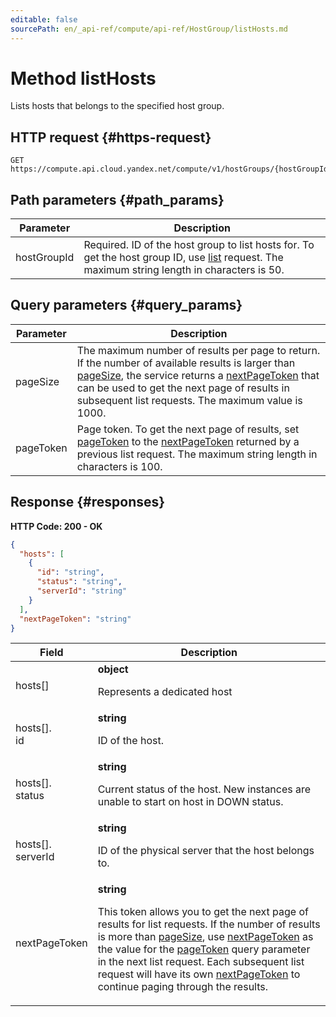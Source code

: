 ```yaml
---
editable: false
sourcePath: en/_api-ref/compute/api-ref/HostGroup/listHosts.md
---
```


# Method listHosts
Lists hosts that belongs to the specified host group.
 

 
## HTTP request {#https-request}
```
GET https://compute.api.cloud.yandex.net/compute/v1/hostGroups/{hostGroupId}/hosts
```
 
## Path parameters {#path_params}
 
Parameter | Description
--- | ---
hostGroupId | Required. ID of the host group to list hosts for. To get the host group ID, use [list](/docs/compute/api-ref/HostGroup/list) request.  The maximum string length in characters is 50.
 
## Query parameters {#query_params}
 
Parameter | Description
--- | ---
pageSize | The maximum number of results per page to return. If the number of available results is larger than [pageSize](/docs/compute/api-ref/HostGroup/listHosts#query_params), the service returns a [nextPageToken](/docs/compute/api-ref/HostGroup/listHosts#responses) that can be used to get the next page of results in subsequent list requests.  The maximum value is 1000.
pageToken | Page token. To get the next page of results, set [pageToken](/docs/compute/api-ref/HostGroup/listHosts#query_params) to the [nextPageToken](/docs/compute/api-ref/HostGroup/listHosts#responses) returned by a previous list request.  The maximum string length in characters is 100.
 
## Response {#responses}
**HTTP Code: 200 - OK**

```json 
{
  "hosts": [
    {
      "id": "string",
      "status": "string",
      "serverId": "string"
    }
  ],
  "nextPageToken": "string"
}
```

 
Field | Description
--- | ---
hosts[] | **object**<br><p>Represents a dedicated host</p> 
hosts[].<br>id | **string**<br><p>ID of the host.</p> 
hosts[].<br>status | **string**<br><p>Current status of the host. New instances are unable to start on host in DOWN status.</p> 
hosts[].<br>serverId | **string**<br><p>ID of the physical server that the host belongs to.</p> 
nextPageToken | **string**<br><p>This token allows you to get the next page of results for list requests. If the number of results is more than <a href="/docs/compute/api-ref/HostGroup/listHosts#query_params">pageSize</a>, use <a href="/docs/compute/api-ref/HostGroup/listHosts#responses">nextPageToken</a> as the value for the <a href="/docs/compute/api-ref/HostGroup/listHosts#query_params">pageToken</a> query parameter in the next list request. Each subsequent list request will have its own <a href="/docs/compute/api-ref/HostGroup/listHosts#responses">nextPageToken</a> to continue paging through the results.</p> 